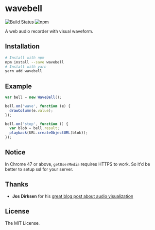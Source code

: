 # wavebell

[![Build Status](https://travis-ci.org/skylerlee/wavebell.svg?branch=master)](https://travis-ci.org/skylerlee/wavebell)
[![npm](https://img.shields.io/npm/v/wavebell.svg)](https://www.npmjs.com/package/wavebell)

A web audio recorder with visual waveform.

## Installation

```bash
# Install with npm
npm install --save wavebell
# Install with yarn
yarn add wavebell
```

## Example

```javascript
var bell = new WaveBell();

bell.on('wave', function (e) {
  drawColumn(e.value);
});

bell.on('stop', function () {
  var blob = bell.result;
  playback(URL.createObjectURL(blob));
});
```

## Notice
In Chrome 47 or above, `getUserMedia` requires HTTPS to work.
So it'd be better to setup ssl for your server.

## Thanks
* **Jos Dirksen** for his [great blog post about audio visualization](http://www.smartjava.org/content/exploring-html5-web-audio-visualizing-sound)

## License
The MIT License.

